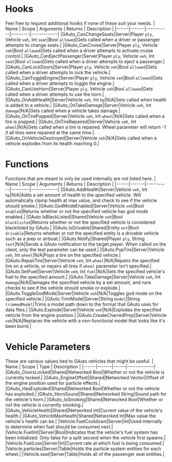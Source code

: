 # Hooks
Feel free to request additional hooks if none of these suit your needs.
| Name | Scope | Arguments | Returns | Description |
|------|-------|-----------|---------|-------------|
|GAuto_CanChangeSeats|Server|Player `ply`, Vehicle `veh`, Int `seat`|Bool `allowed`|Gets called when a driver or passenger attempts to change seats.|
|GAuto_CanCruise|Server|Player `ply`, Vehicle `veh`|Bool `allowed`|Gets called when a driver attempts to activate cruise control.|
|GAuto_CanEjectPassenger|Server|Player `ply`, Vehicle `veh`, Int `seat`|Bool `allowed`|Gets called when a driver attempts to eject a passenger.|
|GAuto_CanLockDoors|Server|Player `ply`, Vehicle `veh`|Bool `allowed`|Gets called when a driver attempts to lock the vehicle.|
|GAuto_CanToggleEngine|Server|Player `ply`, Vehicle `veh`|Bool `allowed`|Gets called when a driver attempts to toggle the engine.|
|GAuto_CanUseHorn|Server|Player `ply`, Vehicle `veh`|Bool `allowed`|Gets called when a driver attempts to use the horn.|
|GAuto_OnAddHealth|Server|Vehicle `veh`, Int `hp`|N/A|Gets called when health is added to a vehicle.|
|GAuto_OnTakeDamage|Server|Vehicle `veh`, Int `damage`|N/A|Gets called when a vehicle takes damage.|
|GAuto_OnTirePopped|Server|Vehicle `veh`, Int `wheel`|N/A|Gets called when a tire is popped.|
|GAuto_OnTireRepaired|Server|Vehicle `veh`, Int `wheel`|N/A|Gets called when a tire is repaired. Wheel parameter will return -1 if all tires were repaired at the same time.|
|GAuto_OnVehicleDestroyed|Server|Vehicle `veh`|N/A|Gets called when a vehicle explodes from its health reaching 0.|

# Functions
Functions that are meant to only be used internally are not listed here.
| Name | Scope | Arguments | Returns | Description |
|------|-------|-----------|---------|-------------|
|GAuto.AddHealth|Server|Vehicle `veh`, Int `hp`|N/A|Adds a set amount of health to the specified vehicle. Will automatically clamp health at max value, and check to see if the vehicle should smoke.|
|GAuto.GodModeEnabled|Server|Vehicle `veh`|Bool `enabled`|Returns whether or not the specified vehicle has god mode enabled.|
|GAuto.IsBlackListed|Shared|Vehicle `veh`|Bool `blacklisted`|Returns whether or not the specified vehicle is considered blacklisted by GAuto.|
|GAuto.IsDrivable|Shared|Entity `ent`|Bool `drivable`|Returns whether or not the specified entity is a drivable vehicle such as a jeep or airboat.|
|GAuto.Notify|Shared|Player `ply`, String `text`|N/A|Sends a GAuto notification to the target player. When called on the client, only the text parameter can be used.|
|GAuto.PopTire|Server|Vehicle `veh`, Int `wheel`|N/A|Pops a tire on the specified vehicle.|
|GAuto.RepairTire|Server|Vehicle `veh`, Int `wheel`|N/A|Repairs the specified tire on a vehicle, or repairs all tires if `wheel` parameter isn't specified.|
|GAuto.SetFuel|Server|Vehicle `veh`, Int `fuel`|N/A|Sets the specified vehicle's fuel to the specified amount.|
|GAuto.TakeDamage|Server|Vehicle `veh`, Int `damage`|N/A|Damages the specified vehicle by a set amount, and runs checks to see if the vehicle should smoke or explode.|
|GAuto.ToggleGodMode|Server|Vehicle `veh`|N/A|Toggles god mode on the specified vehicle.|
|GAuto.TrimModel|Server|String `model`|String `trimmedModel`|Trims a model path down to the format that GAuto uses for data files.|
|GAuto.Explode|Server|Vehicle `veh`|N/A|Explodes the specified vehicle from the engine position.|
|GAuto.CreateCharredProp|Server|Vehicle `veh`|N/A|Replaces the vehicle with a non-functional model that looks like it's been burnt.|

# Vehicle Parameters
These are various values tied to GAuto vehicles that might be useful. 
| Name | Scope | Type | Description |
|------|-------|------|-------------|
|GAuto_DoorsLocked|Shared|Networked Bool|Whether or not the vehicle is currently locked.|
|GAuto_EngineOffset|Shared|Networked Vector|Offset of the engine position used for particle effects.|
|GAuto_HasExploded|Shared|Networked Bool|Whether or not the vehicle has exploded.|
|GAuto_HornSound|Shared|Networked String|Sound path for the vehicle's horn.|
|GAuto_IsSmoking|Shared|Networked Bool|Whether or not the vehicle is currently smoking.|
|GAuto_VehicleHealth|Shared|Networked Int|Current value of the vehicle's health.|
|GAuto_VehicleMaxHealth|Shared|Networked Int|Max value the vehicle's health can be.|
|Vehicle.FuelCooldown|Server|Int|Used internally to determine when fuel should be consumed next.|
|Vehicle.FuelInit|Server|Bool|Indicates that the vehicle's fuel system has been initialized. Only false for a split second when the vehicle first spawns.|
|Vehicle.FuelLoss|Server|Int|Current rate at which fuel is being consumed.|
|Vehicle.particles|Server|Table|Holds the particle system entities for each wheel.|
|Vehicle.seat|Server|Table|Holds all of the passenger seat entities.|
